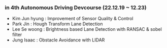 ### in 4th Autonomous Driving Devcourse (22.12.19 ~ 12.23)</br>
- Kim Jun hyung : Improvement of Sensor Quality & Control
- Park Jin : Hough Transform Lane Detection
- Lee Se woong : Brightness based Lane Detection with RANSAC & sobel filter
- Jung Isaac : Obstacle Avoidance with LIDAR
